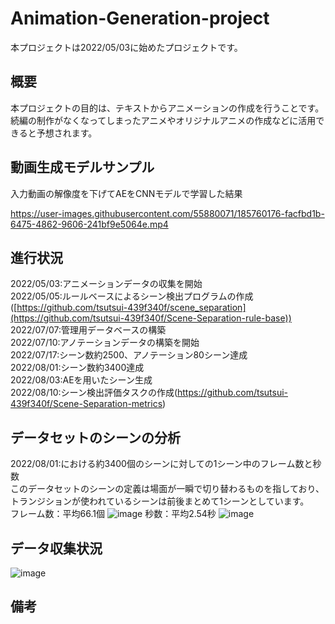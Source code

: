 # Animation-Generation-project
本プロジェクトは2022/05/03に始めたプロジェクトです。
## 概要
本プロジェクトの目的は、テキストからアニメーションの作成を行うことです。
続編の制作がなくなってしまったアニメやオリジナルアニメの作成などに活用できると予想されます。

## 動画生成モデルサンプル
入力動画の解像度を下げてAEをCNNモデルで学習した結果

https://user-images.githubusercontent.com/55880071/185760176-facfbd1b-6475-4862-9606-241bf9e5064e.mp4



## 進行状況
2022/05/03:アニメーションデータの収集を開始\
2022/05/05:ルールベースによるシーン検出プログラムの作成([https://github.com/tsutsui-439f340f/scene_separation](https://github.com/tsutsui-439f340f/Scene-Separation-rule-base)) \
2022/07/07:管理用データベースの構築\
2022/07/10:アノテーションデータの構築を開始\
2022/07/17:シーン数約2500、アノテーション80シーン達成\
2022/08/01:シーン数約3400達成 \
2022/08/03:AEを用いたシーン生成 \
2022/08/10:シーン検出評価タスクの作成(https://github.com/tsutsui-439f340f/Scene-Separation-metrics)

## データセットのシーンの分析
2022/08/01:における約3400個のシーンに対しての1シーン中のフレーム数と秒数\
このデータセットのシーンの定義は場面が一瞬で切り替わるものを指しており、トランジションが使われているシーンは前後まとめて1シーンとしています。\
フレーム数：平均66.1個
![image](https://user-images.githubusercontent.com/55880071/184421152-2e0ec69f-268e-469b-a8c7-32f678697baf.png)
秒数：平均2.54秒
![image](https://user-images.githubusercontent.com/55880071/184421130-2e3d10b7-4917-4e54-a4b8-643a35fc5147.png)

## データ収集状況
![image](https://user-images.githubusercontent.com/55880071/185758496-2774ede8-e99e-4c82-b0b6-300500004e7f.png)



## 備考

